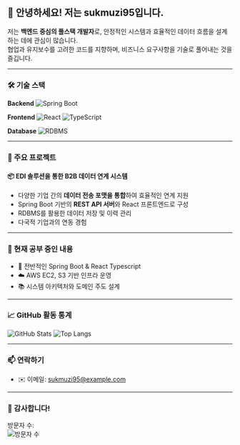 ## 👋 안녕하세요! 저는 sukmuzi95입니다.

저는 **백엔드 중심의 풀스택 개발자**로, 안정적인 시스템과 효율적인 데이터 흐름을 설계하는 데에 관심이 많습니다.  
협업과 유지보수를 고려한 코드를 지향하며, 비즈니스 요구사항을 기술로 풀어내는 것을 즐깁니다.

---

### 🛠️ 기술 스택

**Backend**
![Spring Boot](https://img.shields.io/badge/Spring_Boot-6DB33F?style=flat&logo=spring-boot&logoColor=white)

**Frontend**
![React](https://img.shields.io/badge/React-20232A?style=flat&logo=react&logoColor=61DAFB)
![TypeScript](https://img.shields.io/badge/TypeScript-007ACC?style=flat&logo=typescript&logoColor=white)

**Database**
![RDBMS](https://img.shields.io/badge/RDBMS-4479A1?style=flat&logo=mysql&logoColor=white)

---

### 💼 주요 프로젝트

#### 📦 EDI 솔루션을 통한 B2B 데이터 연계 시스템
- 다양한 기업 간의 **데이터 전송 포맷을 통합**하여 효율적인 연계 지원
- Spring Boot 기반의 **REST API 서버**와 React 프론트엔드로 구성
- RDBMS를 활용한 데이터 저장 및 이력 관리
- 다국적 기업과의 연동 경험

---

### 🌱 현재 공부 중인 내용
- 🔧 전반적인 Spring Boot & React Typescript
- ☁️ AWS EC2, S3 기반 인프라 운영
- 📚 시스템 아키텍처와 도메인 주도 설계

---

### 📈 GitHub 활동 통계

![GitHub Stats](https://github-readme-stats.vercel.app/api?username=sukmuzi95&show_icons=true&theme=tokyonight)
![Top Langs](https://github-readme-stats.vercel.app/api/top-langs/?username=sukmuzi95&layout=compact&theme=tokyonight)

---

### 📫 연락하기

- ✉️ 이메일: [sukmuzi95@example.com](mailto:sukmuzi@naver.com)

---

### 🙌 감사합니다!

방문자 수:  
![방문자 수](https://komarev.com/ghpvc/?username=sukmuzi95)

